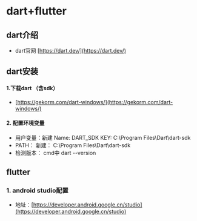 # dart+flutter

## dart介绍

- dart官网 [https://dart.dev/](https://dart.dev/)

## dart安装

#### 1.下载dart （含sdk）

- [https://gekorm.com/dart-windows/](https://gekorm.com/dart-windows/)

#### 2. 配置环境变量

- 用户变量：新建 Name:  DART_SDK   KEY:  C:\Program Files\Dart\dart-sdk
- PATH： 新建： C:\Program Files\Dart\dart-sdk
- 检测版本： cmd中 dart --version



## flutter

### 1. android studio配置

- 地址：[https://developer.android.google.cn/studio](https://developer.android.google.cn/studio)